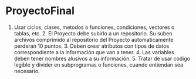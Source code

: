 # ProyectoFinal
1.    Usar ciclos, clases, metodos o funciones, condiciones, vectores o tablas, etc.  2.    El Proyecto debe subirlo a un repositorio. Su suben archivos comprimido al repositorio del Proyecto automaticamente perderan 10 puntos.  3.    Deben crear atributos con tipos de datos correspondiente a la información que van a tener.  4.    Las variables deben tener nombres alusivos a su información.  5.    Tratar de usar codigo legible y divider en subprogramas o funciones, cuando entiendan sea necesario.
